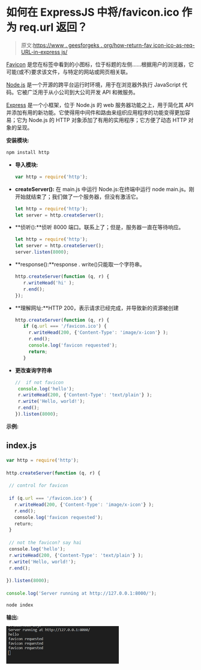 # 如何在 ExpressJS 中将/favicon.ico 作为 req.url 返回？

> 原文:[https://www . geesforgeks . org/how-return-fav icon-ico-as-req-URL-in-express js/](https://www.geeksforgeeks.org/how-to-return-favicon-ico-as-req-url-in-expressjs/)

[Favicon](https://www.geeksforgeeks.org/what-is-favicon-and-what-is-the-size-of-it-in-html/) 是您在标签中看到的小图标，位于标题的左侧……根据用户的浏览器，它可能(或不)要求该文件，与特定的网站或网页相关联。

[Node.js](https://www.geeksforgeeks.org/introduction-to-nodejs/) 是一个开源的跨平台运行时环境，用于在浏览器外执行 JavaScript 代码。它被广泛用于从小公司到大公司开发 API 和微服务。

[Express](https://www.geeksforgeeks.org/introduction-to-express/) 是一个小框架，位于 Node.js 的 web 服务器功能之上，用于简化其 API 并添加有用的新功能。它使得用中间件和路由来组织应用程序的功能变得更加容易；它为 Node.js 的 HTTP 对象添加了有用的实用程序；它方便了动态 HTTP 对象的呈现。

**安装模块:**

```js
npm install http
```

*   **导入模块:**

    ```js
    var http = require('http');
    ```

*   **createServer():** 在 main.js 中运行 Node.js:在终端中运行 node main.js。刚开始就结束了；我们做了一个服务器，但没有激活它。

    ```js
    let http = require('http');
    let server = http.createServer();
    ```

*   **侦听():**侦听 8000 端口。联系上了；但是，服务器一直在等待响应。

    ```js
    let http = require('http');
    let server = http.createServer();
    server.listen(8000);
    ```

*   **response():**response . write()只能取一个字符串。

    ```js
    http.createServer(function (q, r) {
       r.writeHead('hi' );
       r.end();
    });
    ```

*   **理解网址:**HTTP 200，表示请求已经完成，并导致新的资源被创建

    ```js
    http.createServer(function (q, r) {  
       if (q.url === '/favicon.ico') {
         r.writeHead(200, {'Content-Type': 'image/x-icon'} );
         r.end();
         console.log('favicon requested');
         return;
       }
    ```

*   **更改查询字符串**

    ```js
    //  if not favicon
     console.log('hello');
     r.writeHead(200, {'Content-Type': 'text/plain'} );
     r.write('Hello, world!');
     r.end();
    }).listen(8000);
    ```

**示例:**

## index.js

```js
var http = require('http');

http.createServer(function (q, r) {  

 // control for favicon

 if (q.url === '/favicon.ico') {
   r.writeHead(200, {'Content-Type': 'image/x-icon'} );
   r.end();
   console.log('favicon requested');
   return;
 }

 // not the favicon? say hai
 console.log('hello');
 r.writeHead(200, {'Content-Type': 'text/plain'} );
 r.write('Hello, world!');
 r.end();

}).listen(8000);

console.log('Server running at http://127.0.0.1:8000/');
```

```js
node index
```

**输出:**

![](img/c29747edc551023c1eafca0335391db8.png)